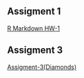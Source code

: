 ﻿## Assigment 1

[R Markdown HW-1](https://pjournal.github.io/boun01-TalhaUnlu/document1.html)


## Assigment 3

[Assigment-3(Diamonds)](https://pjournal.github.io/boun01-TalhaUnlu/Assigment3(Diamonds).html)